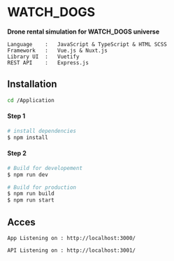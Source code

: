 # WATCH_DOGS

**Drone rental simulation for WATCH_DOGS universe <br />**

    Language    :   JavaScript & TypeScript & HTML SCSS
    Framework   :   Vue.js & Nuxt.js
    Library UI  :   Vuetify
    REST API    :   Express.js

## Installation

```bash
cd /Application
```

#### Step 1

```bash
# install dependencies
$ npm install
```

#### Step 2

```bash
# Build for developement
$ npm run dev
```

```bash
# Build for production
$ npm run build
$ npm run start
```

## Acces

    App Listening on : http://localhost:3000/

    API Listening on : http://localhost:3001/
